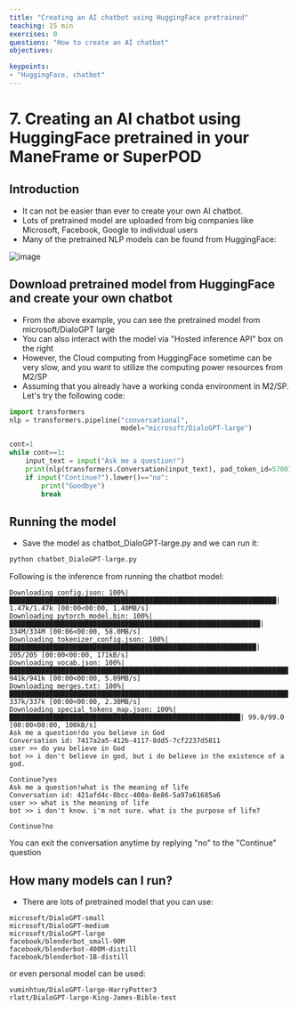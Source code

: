 ```yaml
---
title: "Creating an AI chatbot using HuggingFace pretrained"
teaching: 15 min
exercises: 0
questions: "How to create an AI chatbot"
objectives:

keypoints:
- "HuggingFace, chatbot"
---
```

# 7. Creating an AI chatbot using HuggingFace pretrained in your ManeFrame or SuperPOD

## Introduction
- It can not be easier than ever to create your own AI chatbot.
- Lots of pretrained model are uploaded from big companies like Microsoft, Facebook, Google to individual users
- Many of the pretrained NLP models can be found from HuggingFace:

![image](https://user-images.githubusercontent.com/43855029/222789762-04e380d8-fa48-40be-bd53-c8402ff980a0.png)

## Download pretrained model from HuggingFace and create your own chatbot

- From the above example, you can see the pretrained model from microsoft/DialoGPT large
- You can also interact with the model via "Hosted inference API" box on the right
- However, the Cloud computing from HuggingFace sometime can be very slow, and you want to utilize the computing power resources from M2/SP
- Assuming that you already have a working conda environment in M2/SP. Let's try the following code:

```python
import transformers
nlp = transformers.pipeline("conversational",
                            model="microsoft/DialoGPT-large")

cont=1
while cont==1:
    input_text = input("Ask me a question!")
    print(nlp(transformers.Conversation(input_text), pad_token_id=57007))
    if input("Continue?").lower()=="no":
        print("Goodbye")
        break
```

## Running the model

- Save the model as chatbot_DialoGPT-large.py and we can run it:

```python
python chatbot_DialoGPT-large.py
```

Following is the inference from running the chatbot model:

```
Downloading config.json: 100%|███████████████████████████████████████████████████████████████████| 1.47k/1.47k [00:00<00:00, 1.40MB/s]
Downloading pytorch_model.bin: 100%|███████████████████████████████████████████████████████████████| 334M/334M [00:06<00:00, 58.0MB/s]
Downloading tokenizer_config.json: 100%|██████████████████████████████████████████████████████████████| 205/205 [00:00<00:00, 171kB/s]
Downloading vocab.json: 100%|██████████████████████████████████████████████████████████████████████| 941k/941k [00:00<00:00, 5.09MB/s]
Downloading merges.txt: 100%|██████████████████████████████████████████████████████████████████████| 337k/337k [00:00<00:00, 2.30MB/s]
Downloading special_tokens_map.json: 100%|██████████████████████████████████████████████████████████| 99.0/99.0 [00:00<00:00, 100kB/s]
Ask me a question!do you believe in God
Conversation id: 7417a2a5-412b-4117-8dd5-7cf2237d5811 
user >> do you believe in God 
bot >> i don't believe in god, but i do believe in the existence of a god. 

Continue?yes
Ask me a question!what is the meaning of life
Conversation id: 421afd4c-8bcc-400a-8e86-5a97a61685a6 
user >> what is the meaning of life 
bot >> i don't know. i'm not sure. what is the purpose of life?

Continue?no
```

You can exit the conversation anytime by replying "no" to the "Continue" question

## How many models can I run?
- There are lots of pretrained model that you can use:

```
microsoft/DialoGPT-small
microsoft/DialoGPT-medium
microsoft/DialoGPT-large
facebook/blenderbot_small-90M
facebook/blenderbot-400M-distill
facebook/blenderbot-1B-distill

```

or even personal model can be used:

```
vuminhtue/DialoGPT-large-HarryPotter3
rlatt/DialoGPT-large-King-James-Bible-test
```
